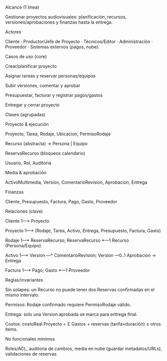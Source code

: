 Alcance (1 línea)

Gestionar proyectos audiovisuales: planificación, recursos, versiones/aprobaciones y finanzas hasta la entrega.

Actores

Cliente · Productor/Jefe de Proyecto · Técnicos/Editor · Administración · Proveedor · Sistemas externos (pagos, nube).

Casos de uso (core)

Crear/planificar proyecto

Asignar tareas y reservar personas/equipos

Subir versiones, comentar y aprobar

Presupuestar, facturar y registrar pagos/gastos

Entregar y cerrar proyecto

Clases (agrupadas)

Proyecto & ejecución

Proyecto, Tarea, Rodaje, Ubicacion, PermisoRodaje

Recurso (abstracta) → Persona | Equipo

ReservaRecurso (bloqueos calendario)

Usuario, Rol, Auditoria

Media & aprobación

ActivoMultimedia, Version, ComentarioRevision, Aprobacion, Entrega

Finanzas

Cliente, Presupuesto, Factura, Pago, Gasto, Proveedor

Relaciones (clave)

Cliente 1—* Proyecto

Proyecto 1—* (Rodaje, Tarea, Activo, Entrega, Presupuesto, Factura, Gasto)

Rodaje 1—* ReservaRecurso; ReservaRecurso *—1 Recurso (Persona/Equipo)

Activo 1—* Version —* ComentarioRevision; Version —0..1 Aprobacion → Entrega

Factura 1—* Pago; Gasto *—1 Proveedor

Reglas/invariantes

Sin solapes: un Recurso no puede tener dos Reservas confirmadas en el mismo intervalo.

Permisos: Rodaje confirmado requiere PermisoRodaje válido.

Entrega: solo una Version aprobada se marca para entrega final.

Costos: costoReal Proyecto = Σ Gastos + reservas (tarifa×duración) ± otros ítems.

No funcionales mínimos

Roles/ACL, auditoría de cambios, media en nube (guardar metadatos/URLs), validaciones de reservas
